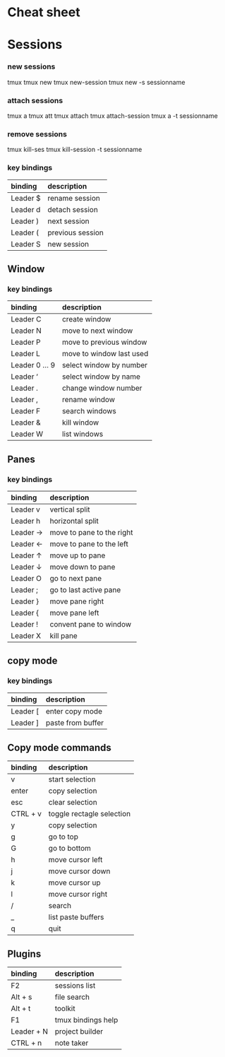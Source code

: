 # Cheat sheet

# Sessions

### new sessions

tmux
tmux new
tmux new-session
tmux new -s sessionname

### attach sessions

tmux a
tmux att
tmux attach
tmux attach-session
tmux a -t sessionname

### remove sessions

tmux kill-ses
tmux kill-session -t sessionname

### key bindings	

| binding  | description        |
|:---------|:-------------------|
| Leader $ |  	rename session  | 
| Leader d |  	detach session  |
| Leader ) |  	next session    |
| Leader ( |  	previous session|
| Leader S |    new session     |

## Window

### key bindings	


| binding  | description        |
|:---------|:-------------------|
| Leader C  	| create window |
| Leader N  	| move to next window |
| Leader P  	| move to previous window |
| Leader L  	| move to window last used |
| Leader 0 … 9	| select window by number |
| Leader ‘  	| select window by name |
| Leader .  	| change window number |
| Leader ,  	| rename window |
| Leader F  	| search windows |
| Leader &  	| kill window |
| Leader W  	| list windows |

## Panes

### key bindings	


| binding  | description        |
|:---------|:-------------------|
| Leader v  	| vertical split |
| Leader h  	| horizontal split |
| Leader →  	| move to pane to the right |
| Leader ←  	| move to pane to the left |
| Leader ↑  	| move up to pane |
| Leader ↓  	| move down to pane |
| Leader O  	| go to next pane |
| Leader ;  	| go to last active pane |
| Leader }  	| move pane right |
| Leader {  	| move pane left |
| Leader !  	| convent pane to window |
| Leader X  	| kill pane |

## copy mode

### key bindings	


| binding  | description        |
|:---------|:-------------------|
| Leader [  	| enter copy mode |
| Leader ]	    | paste from buffer |

## Copy mode commands	


| binding  | description        |
|:---------|:-------------------|
| v	            | start selection |
| enter	        | copy selection |
| esc	        |     clear selection |
| CTRL + v      |   toggle rectagle selection |
| y             |   copy selection |
| g	            | go to top |
| G           	| go to bottom |
| h           	| move cursor left |
| j           	| move cursor down |
| k           	| move cursor up |
| l           	| move cursor right |
| /           	| search |
| _           	| list paste buffers |
| q           	| quit |

## Plugins

| binding  | description        |
|:---------|:-------------------|
| F2 | sessions list |
| Alt + s   | file search |
| Alt + t | toolkit |
| F1        | tmux bindings help |
| Leader + N | project builder |
| CTRL + n | note taker |

